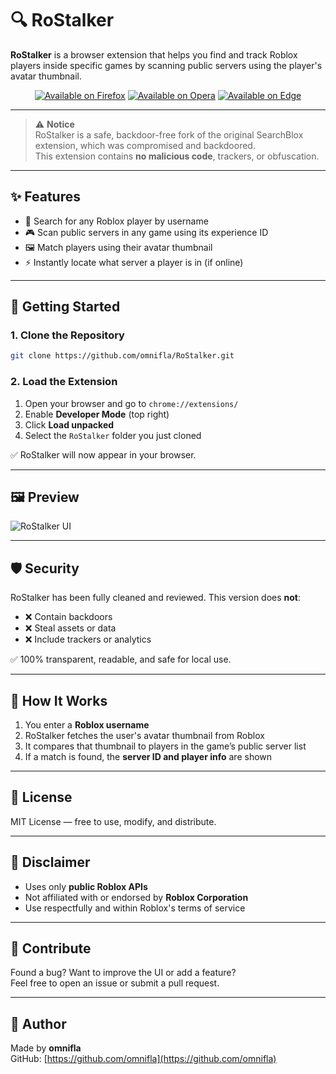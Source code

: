 # 🔍 RoStalker

**RoStalker** is a browser extension that helps you find and track Roblox players inside specific games by scanning public servers using the player's avatar thumbnail.

<p align="center">
  <a href="#"><img src="https://img.shields.io/badge/Available%20on-Firefox-orange?logo=firefox-browser&logoColor=white" alt="Available on Firefox"></a>
  <a href="#"><img src="https://img.shields.io/badge/Available%20on-Opera-red?logo=opera&logoColor=white" alt="Available on Opera"></a>
  <a href="#"><img src="https://img.shields.io/badge/Available%20on-Edge-blue?logo=microsoft-edge&logoColor=white" alt="Available on Edge"></a>
</p>

---

> ⚠️ **Notice**  
> RoStalker is a safe, backdoor-free fork of the original SearchBlox extension, which was compromised and backdoored.  
> This extension contains **no malicious code**, trackers, or obfuscation.

---

## ✨ Features

- 🔎 Search for any Roblox player by username
- 🎮 Scan public servers in any game using its experience ID
- 🖼️ Match players using their avatar thumbnail
- ⚡ Instantly locate what server a player is in (if online)

---

## 🚀 Getting Started

### 1. Clone the Repository

```bash
git clone https://github.com/omnifla/RoStalker.git
```

### 2. Load the Extension

1. Open your browser and go to `chrome://extensions/`
2. Enable **Developer Mode** (top right)
3. Click **Load unpacked**
4. Select the `RoStalker` folder you just cloned

✅ RoStalker will now appear in your browser.

---

## 🖼️ Preview

![RoStalker UI](images/screenshot.png)

---

## 🛡️ Security

RoStalker has been fully cleaned and reviewed. This version does **not**:

- ❌ Contain backdoors  
- ❌ Steal assets or data  
- ❌ Include trackers or analytics  

✅ 100% transparent, readable, and safe for local use.

---

## 📘 How It Works

1. You enter a **Roblox username**
2. RoStalker fetches the user's avatar thumbnail from Roblox  
3. It compares that thumbnail to players in the game’s public server list  
4. If a match is found, the **server ID and player info** are shown

---

## 📄 License

MIT License — free to use, modify, and distribute.

---

## 💬 Disclaimer

- Uses only **public Roblox APIs**  
- Not affiliated with or endorsed by **Roblox Corporation**  
- Use respectfully and within Roblox's terms of service

---

## 🤝 Contribute

Found a bug? Want to improve the UI or add a feature?  
Feel free to open an issue or submit a pull request.

---

## 👤 Author

Made by **omnifla**  
GitHub: [https://github.com/omnifla](https://github.com/omnifla)
